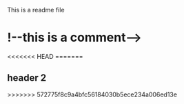 This is a readme file
<HTML>
<HEAD>
<BODY>
<H1>!--this is a comment--></H1>
<<<<<<< HEAD
</BODY>
=======
  <H2> header 2</H2>
>>>>>>> 572775f8c9a4bfc56184030b5ece234a006ed13e
</HEAD>
</HTML>
